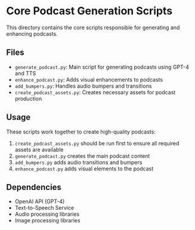 # Core Podcast Generation Scripts

This directory contains the core scripts responsible for generating and enhancing podcasts.

## Files

- `generate_podcast.py`: Main script for generating podcasts using GPT-4 and TTS
- `enhance_podcast.py`: Adds visual enhancements to podcasts
- `add_bumpers.py`: Handles audio bumpers and transitions
- `create_podcast_assets.py`: Creates necessary assets for podcast production

## Usage

These scripts work together to create high-quality podcasts:
1. `create_podcast_assets.py` should be run first to ensure all required assets are available
2. `generate_podcast.py` creates the main podcast content
3. `add_bumpers.py` adds audio transitions and bumpers
4. `enhance_podcast.py` adds visual elements to the podcast

## Dependencies

- OpenAI API (GPT-4)
- Text-to-Speech Service
- Audio processing libraries
- Image processing libraries 